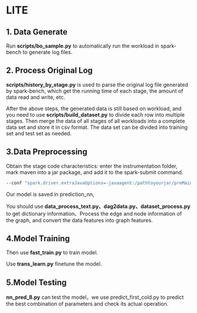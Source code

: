 # LITE

## 1. Data Generate

Run **scripts/bo_sample.py** to automatically run the workload in spark-bench to generate log files.

## 2. Process Original Log

**scripts/history_by_stage.py** is used to parse the original log file generated by spark-bench, which get the running time of each stage, the amount of data read and write, etc.

After the above steps, the generated data is still based on workload, and you need to use **scripts/build_dataset.py** to divide each row into multiple stages. Then merge the data of all stages of all workloads into a complete data set and store it in csv format. The data set can be divided into training set and test set as needed.

## 3.Data Preprocessing

Obtain the stage code characteristics: enter the instrumentation folder, mark maven into a jar package, and add it to the spark-submit command.

```sh
--conf "spark.driver.extraJavaOptions=-javaagent:/pathtoyourjar/preMain-1.0.jar"
```

Our model is saved in prediction_nn,

You should use **data_process_text.py、dag2data.py、dataset_process.py** to get dictionary information、Process the edge and node information of the graph, and convert the data features into graph features.

## 4.Model Training

Then use **fast_train.py** to train model.

Use **trans_learn.py** finetune the model.

## 5.Model Testing

**nn_pred_8.py** can test the model，we use predict_first_cold.py to predict the best combination of parameters and check its actual operation.

